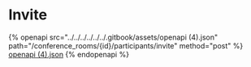 # Invite

{% openapi src="../../../../../../.gitbook/assets/openapi (4).json" path="/conference_rooms/{id}/participants/invite" method="post" %}
[openapi (4).json](<../../../../../../.gitbook/assets/openapi (4).json>)
{% endopenapi %}

